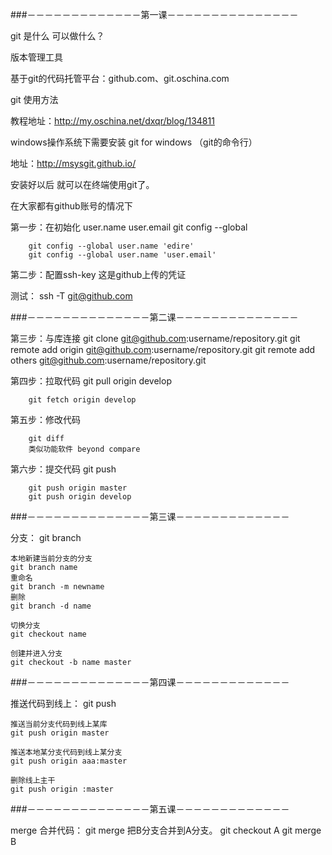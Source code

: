 
###－－－－－－－－－－－－－第一课－－－－－－－－－－－－－－－

git 是什么 可以做什么？

版本管理工具

基于git的代码托管平台：github.com、git.oschina.com

git 使用方法

教程地址：http://my.oschina.net/dxqr/blog/134811

windows操作系统下需要安装 git for windows （git的命令行）

地址：http://msysgit.github.io/

安装好以后 就可以在终端使用git了。

在大家都有github账号的情况下

第一步：在初始化 user.name user.email
		git config --global

		git config --global user.name 'edire'
		git config --global user.name 'user.email'


第二步：配置ssh-key 这是github上传的凭证

测试： ssh -T git@github.com

###－－－－－－－－－－－－－－第二课－－－－－－－－－－－－－－

第三步：与库连接
		git clone git@github.com:username/repository.git
		git remote add origin git@github.com:username/repository.git
		git remote add others git@github.com:username/repository.git

第四步：拉取代码
		git pull origin develop

		git fetch origin develop

第五步：修改代码

		git diff 
		类似功能软件 beyond compare

第六步：提交代码
		git push

		git push origin master
		git push origin develop

###－－－－－－－－－－－－－－第三课－－－－－－－－－－－－－

分支：
	git branch

	本地新建当前分支的分支
	git branch name
	重命名
	git branch -m newname
	删除
	git branch -d name

	切换分支
	git checkout name

	创建并进入分支
	git checkout -b name master


###－－－－－－－－－－－－－－第四课－－－－－－－－－－－－－

推送代码到线上：
	git push

	推送当前分支代码到线上某库
	git push origin master

	推送本地某分支代码到线上某分支
	git push origin aaa:master

	删除线上主干
	git push origin :master

###－－－－－－－－－－－－－－第五课－－－－－－－－－－－－－

merge 合并代码：
	git merge 
 	把B分支合并到A分支。
		git checkout A
		git merge B
